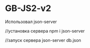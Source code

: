 # GB-JS2-v2

Использовал json-server

//установка сервера
npm i json-server

//запуск сервера
json-server db.json
